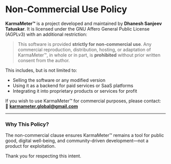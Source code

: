 # Non-Commercial Use Policy

**KarmaMeter™** is a project developed and maintained by **Dhanesh Sanjeev Tatuskar**. It is licensed under the GNU Affero General Public License (AGPLv3) with an additional restriction:

> This software is provided **strictly for non-commercial use**. Any commercial reproduction, distribution, hosting, or adaptation of KarmaMeter™, in whole or in part, is **prohibited** without prior written consent from the author.

This includes, but is not limited to:
- Selling the software or any modified version
- Using it as a backend for paid services or SaaS platforms
- Integrating it into proprietary products or services for profit

If you wish to use KarmaMeter™ for commercial purposes, please contact:  
📧 **karmameter.global@gmail.com**

---

### Why This Policy?
The non-commercial clause ensures KarmaMeter™ remains a tool for public good, digital well-being, and community-driven development—not a product for exploitation.

Thank you for respecting this intent.
